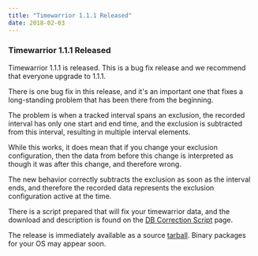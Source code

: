 ```yaml
---
title: "Timewarrior 1.1.1 Released"
date: 2018-02-03
---
```


### Timewarrior 1.1.1 Released 

Timewarrior 1.1.1 is released.
This is a bug fix release and we recommend that everyone upgrade to 1.1.1.

There is one bug fix in this release, and it's an important one that fixes a long-standing problem that has been there from the beginning.

The problem is when a tracked interval spans an exclusion, the recorded interval has only one start and end time, and the exclusion is subtracted from this interval, resulting in multiple interval elements.

While this works, it does mean that if you change your exclusion configuration, then the data from before this change is interpreted as though it was after this change, and therefore wrong.

The new behavior correctly subtracts the exclusion as soon as the interval ends, and therefore the recorded data represents the exclusion configuration active at the time.

There is a script prepared that will fix your timewarrior data, and the download and description is found on the [DB Correction Script](https://timewarrior.net/docs/dbcorrection) page.

The release is immediately available as a source [tarball](https://github.com/GothenburgBitFactory/timewarrior/releases/download/v1.1.1/timew-1.1.1.tar.gz). Binary packages for your OS may appear soon.
